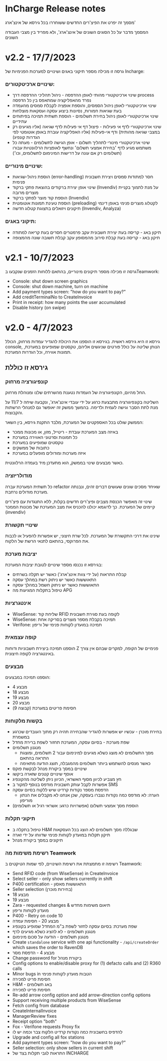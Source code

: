 # InCharge Release notes

מסמך זה יפרט את הפיצ'רים החדשים ששוחררו בכל גירסא של אינצ'ארג'

המסמך מדבר על כל הסוגים השונים של אינצ'ארג', ולא מפריד בין מצבי העבודה השונים
# v2.2 - 17/7/2023 
גרסה זו מכילה מספר תיקוני באגים ושינויים למערכות הפנימיות של Incharge:

### שינויים ארכיטקטורים:
* שינוי ארכיטקטורי מהותי לאופן ההדפסה - ניהול תהליכי ההדפסה דרך process נפרד מהאפליקציה שמתאפס בין כל הדפסה
* שינוי ארכיטקטורי לאופן ניהול הסמסים, והוספת אופציה לקבלת סמסים מהעמדה בעת שגיאות חמורות, נסיונות ביצוע עסקה ועסקאות מוצלחות
* שינוי ארכיטקטורי לאופן ניהול בחירת תשלומים - הוספת תשתית תמיכה בפיתוחים עתידיים
* שינוי ארכיטקטורי לדף אי פעילות - פיצול דף אי פעילות לדף שגיאה (אליו מגיעים רק במצבי שגיאה מהותית) ודף אי-פעילות (אליו האפליקציה עוברת באופן אוטומטי לפי הגדרות קונפיג)
* שינוי ארכיטקטורי מינורי לתהליך תשלום - אופן הגישה לתשלומים - מעתה כל משתמש מגיע לדף ׳בחירת אמצעי תשלום׳ ונחשף לאופציות הרלוונטיות עבורו (תשלומים רק אם עונה על דרישות המינימום לתשלומים, וכו׳)

### שינויים מינוריים:
* הוספת ניהול-שגיאות (error-handling) חסר למתודות סמסים ויצירת חשבונית פנימית
* שינוי אופן יצירת ברקודים בהוצאת פתקי ברקוד (Invendiv) על מנת לתמוך בקניית מוצרים מרובה
* הוספת קוד מוצר לפתקי ברקוד (Invendiv)
* הוספת טעינת תמונות אוטומטית (preloading) לקטלוג מוצרים פנימי באופן דינמי
* תיקונים ויזואלים בתצוגת קטלוג חדשה (Invendiv, Analyza)

### תיקוני באגים: 
* תיקון באג - קריסה בעת יצירת חשבונית עקב פרמטרים חסרים בעת קריאה למתודה
* תיקון באג - קריסה בעת קבלת סירוב מהמסופון עקב קבלת תשובה שונה מהמצופה

# v2.1 - 10/7/2023

גרסה זו מכילה מספר תיקונים מינוריים, בהתאם ללוחות הזמנים שנקבעו בTeamwork:

* Console: shut down screen graphics
* Console: shut down machine, turn on machine
* Add payment types screen: "how do you want to pay?" 
* Add creditTerminalNo to CreateInvoice 
* Print in receipt: how many points the user accumulated
* Disable history (on swipe)

# v2.0 - 4/7/2023

גירסא זו היא גירסא ראשית. בגירסא זו הוספנו את היכולת להגדיר עמדות מרחוק, הכולל console, הנותן שליטה על כולל פורטים שניגשים אליהם, טקסטים שמופיעים במערכת, תמונות אווירה, וכל הגדרות המערכת. 

## גירסא זו כוללת

### קונפיגורציה מרחוק

החל מהיום, הקונפיגורציה של העמדות נטענת מהשרתים שלנו ומנוהלת מרחוק.

השליטה בקונפיגורציה מתבצעת כרגע על ידי עובדי אינצ'ארג', ונקבעה שיחה ל 11/7 על מנת לתת הסבר וגישה לעמית ולדימה.
בהמשך ממשק זה יאופשר גם למנהלי הרשתות והקבוצות.

הממשק שולט בכל האספקטים של המערכת, מלבד התקנת גירסא, בין השאר:
* באיזה מצב המערכת עובדת - ריטייל, מזון, או מכונות ממכר
* כל תמונות וסרטוני האווירה במערכת
* טקסטים שמופיעים במערכת
* כתובות של ממשקים
* איזה מערכות ומודולים מופעלים במערכת

כאשר מבצעים שינוי בממשק, הוא מתעדכן מיד בעמדה הרלוונטית.

### מודולריזציה

כל תשתית המערכת עברה refactor שאיחד מסכים שונים שעושים דברים זהים, ונבנתה מערכת מודולים נרחבת.

שינוי זה מאפשר הכנסת מצבים ופיצ'רים חדשים בקלות, ללא התנגדות עם פיצ'רים קיימים של המערכת. כך לדוגמא יכולנו להכניס את מצב המערכת של מכונות הממכר (invendiv)

### שינויי תקשורת

שינינו את דרכי התקשורת של המערכת. לכל שרת חיצוני, יש אפשרות להפעיל או לכבות את הפרוקסי, בהתאם לתנאי הרשת של הלקוח.

### יציבות מערכת

בגירסא זו נכנסו מספר שינויים לטובת יציבות המערכת:

* קבלת התראות (על ידי צוות אינצ'ארג') כאשר יש תקלה בשרתים
* התאוששות כאשר יש ניתוק רשת במהלך עסקה
* התאוששות כאשר יש ניתוק חשמל במהלך עסקה
* טיפול בתקלות המגיעות מה APG

### אינטגרציות

* WiseSense: שליחת קוד RFID לקופה בעת סגירת חשבונית
* WiseSense: תמיכה בקבלת מספר מוצרים בסריקה אחת
* Verifone: תמיכה במועדון לקוחות פנימי של וריפון

### קופה עצמאית

הוספנו תמיכה ביצירת חשבוניות ודוחות Z פנימיים של הקופה, למקרים שבהם אין צורך באינטגרציה לקופה חיצונית.

### מבצעים

הוספנו תמיכה במבצעים:

* מבצע 4
* מבצע 18
* מבצע 19
* מבצע 20
* חסימת פריטים במערכת (קבוצה 9)

### בקשות מלקוחות

* בחירת מוכרן - עכשיו יש אפשרות להגדיר שהבחירה תהיה רק מתוך העובדים שכרגע במשמרת
* שפת מערכת - בסיום עסקה, המערכת תחזור לשפת ברירת מחדל
* מנגנון תשלומים
    * מסך התשלומים לא מוצג כשלא מגיעים למינימום עבור 2 תשלומים, ומוצגת התראה בהתאם
    * כאשר מנסים להשתמש ביותר תשלומים מהמגבלה, תוצג הודעה מתאימה
* שינויים במסך ביקורת מנהל לבקשת פוקס
* אוסף שינויים קטנים שזארה ביקשו
* חץ מצביע לכיוון מסוף האשראי, הכיוון ניתן לשליטה מהקונפיג
* אפשרות לקבל עותק חשבונית מודפס בנוסף למקור ב SMS
* הדפסת מספר נקודות קרדיט שיש ללקוח בסיום עסקה
    * הערה: לא מודפס כמה נקודות נצברו בעסקה, שכן אנחנו לא מקבלים את הנתון מוריפון
* הוספת מסך אמצעי תשלום (אפשרויות כרגע: אשראי רגיל או תשלומים)

### תיקוני תקלות

* טיפול בתקלה ב H&M שבגללה מסך תשלומים לא הוצג בכל העסקאות
* תיקון תקלות במועדון לקוחות פנימי שדווחו על ידי זארה
* תיקונים במסך ביקורת מנהל

### רשימת משימות מה Teamwork

רשימה זו מתמצתת את רשימת השינויים, לפי שמות הטיקטים ב Teamwork:

* Send RFID code (from WiseSense) in CreateInvoice
* Select seller - only show sellers currently in shift
* P400 certification - התאוששות מאסון
* Seller selection (בחירות מוכרן)
* מבצע 18
* מבצע 19
* Zara - requested changes & תיאום משימות מחדש
* מועדון לקוחות וריפון
* P400 - Retry on code 10
* מבצע 20 - חסימת עמדה
* שפת מערכת: בסיום עסקה לחזור לשפת ב"מ המחדל שמופיע בקונפיג
* מנגנון תשלומים - לא להציג כשלא מגיעים לרף
* מנגנון תשלומים - הודעה על סכום מינימום
* Create `standalone` service with one api functionality - `/api/createOrder` which saves the order to RavenDB
* מבצע 4 - הדפסת מסר
* Change password for ביקורת מנהל
* Config options to enable/disable proxy for (1) defacto calls and (2) R360 calls
* Minor bugs in הטבות מועדון לקוחות פנימי
* חסימת פריט למכירה
* H&M - באג תשלומים
* חסימת פריט למכירה
* Re-add arrow config option and add arrow-direction config options
* Support receiving multiple products from WiseSense
* Fetch config from database
* CreateInternalInvoice
* ManagerReview fixes
* Receipt option "both"
* Fox - Verifone requests Proxy fix
* להדפיס בחשבונית כמה נקודות קרדיט הלקוח צבר וכמה יש לו
* Upgrade and config all fox stations
* Add payment types screen: "how do you want to pay?"
* Seller selection: only show sellers in current shift
* התראות לגבי תקלות בצד של INCHARGE
